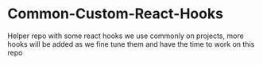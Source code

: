 # Common-Custom-React-Hooks
Helper repo with some react hooks we use commonly on projects, more hooks will be added as we fine tune them and have the time to work on this repo